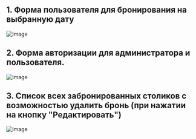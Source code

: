 ## 1. Форма пользователя для бронирования на выбранную дату
![image](https://user-images.githubusercontent.com/91527667/233087961-86ecc5fb-1484-488d-b247-18e415c734e7.png)
## 2. Форма авторизации для администратора и пользователя. 
![image](https://user-images.githubusercontent.com/91527667/233087742-641c0824-db8b-4e13-af5c-f97116565a58.png)
## 3. Список всех забронированных столиков с возможностью удалить бронь (при нажатии на кнопку "Редактировать")
![image](https://user-images.githubusercontent.com/91527667/233087333-743922ca-ddd4-4c5f-96a2-ba14577ea41f.png)
